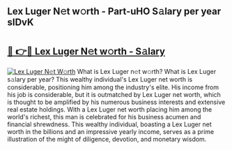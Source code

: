 ## Lex Luger N𝚎t w𝚘rth - Part-uHO S𝚊lary per year sIDvK

# <h2><a href="http://gc2g0f.nevu.top/?p=Lex+Luger">🔗 👉🔴 Lex Luger N𝚎t w𝚘rth - S𝚊lary</a></h2>

[![Lex Luger N𝚎t W𝚘rth](https://i.imgur.com/Oavwk0R.jpeg)](http://gc2g0f.nevu.top/?p=Lex+Luger)
What is Lex Luger n𝚎t w𝚘rth? What is Lex Luger s𝚊lary per year?
This wealthy individual's Lex Luger net worth is considerable, positioning him among the industry's elite. His income from his job is considerable, but it is outmatched by Lex Luger net worth, which is thought to be amplified by his numerous business interests and extensive real estate holdings. With a Lex Luger net worth placing him among the world's richest, this man is celebrated for his business acumen and financial shrewdness. This wealthy individual, boasting a Lex Luger net worth in the billions and an impressive yearly income, serves as a prime illustration of the might of diligence, devotion, and monetary wisdom.

